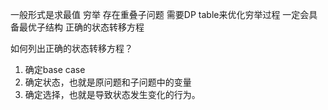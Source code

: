 一般形式是求最值
穷举
存在重叠子问题
需要DP table来优化穷举过程
一定会具备最优子结构
正确的状态转移方程


如何列出正确的状态转移方程？

1. 确定base case
2. 确定状态，也就是原问题和子问题中的变量
3. 确定选择，也就是导致状态发生变化的行为。